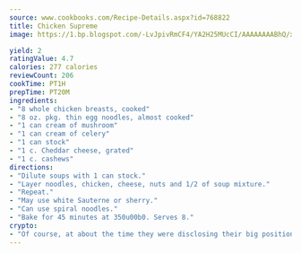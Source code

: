 ```yaml
---
source: www.cookbooks.com/Recipe-Details.aspx?id=768822
title: Chicken Supreme
image: https://1.bp.blogspot.com/-LvJpivRmCF4/YA2H25MUcCI/AAAAAAAABhQ/xgndXuMf7Zopp5S4RExCblnSp5YGujfSQCLcBGAsYHQ/s320/8.png

yield: 2
ratingValue: 4.7
calories: 277 calories
reviewCount: 206
cookTime: PT1H
prepTime: PT20M
ingredients:
- "8 whole chicken breasts, cooked"
- "8 oz. pkg. thin egg noodles, almost cooked"
- "1 can cream of mushroom"
- "1 can cream of celery"
- "1 can stock"
- "1 c. Cheddar cheese, grated"
- "1 c. cashews"
directions:
- "Dilute soups with 1 can stock."
- "Layer noodles, chicken, cheese, nuts and 1/2 of soup mixture."
- "Repeat."
- "May use white Sauterne or sherry."
- "Can use spiral noodles."
- "Bake for 45 minutes at 350u00b0. Serves 8."
crypto:
- "Of course, at about the time they were disclosing their big position, Bitcoin started to crash."
---
```

